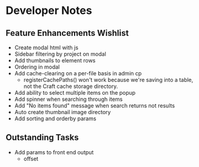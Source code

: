 # Developer Notes

## Feature Enhancements Wishlist

- Create modal html with js
- Sidebar filtering by project on modal
- Add thumbnails to element rows
- Ordering in modal
- Add cache-clearing on a per-file basis in admin cp
	- registerCachePaths() won't work because we're saving into a table, not the Craft cache storage directory.
- Add ability to select multiple items on the popup
- Add spinner when searching through items
- Add "No items found" message when search returns not results
- Auto create thumbnail image directory
- Add sorting and orderby params

## Outstanding Tasks

- Add params to front end output
	- offset